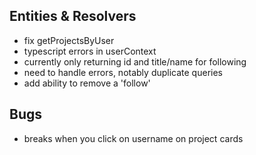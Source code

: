 ## Entities & Resolvers
  - fix getProjectsByUser
  - typescript errors in userContext
  - currently only returning id and title/name for following
  - need to handle errors, notably duplicate queries
  - add ability to remove a 'follow'


## Bugs
  - breaks when you click on username on project cards

